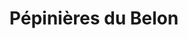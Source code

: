 ---
title: "Pépinières du Belon"
url: /riec-sur-belon/pepinieres-du-belon/
shop: centre de jardinage
---